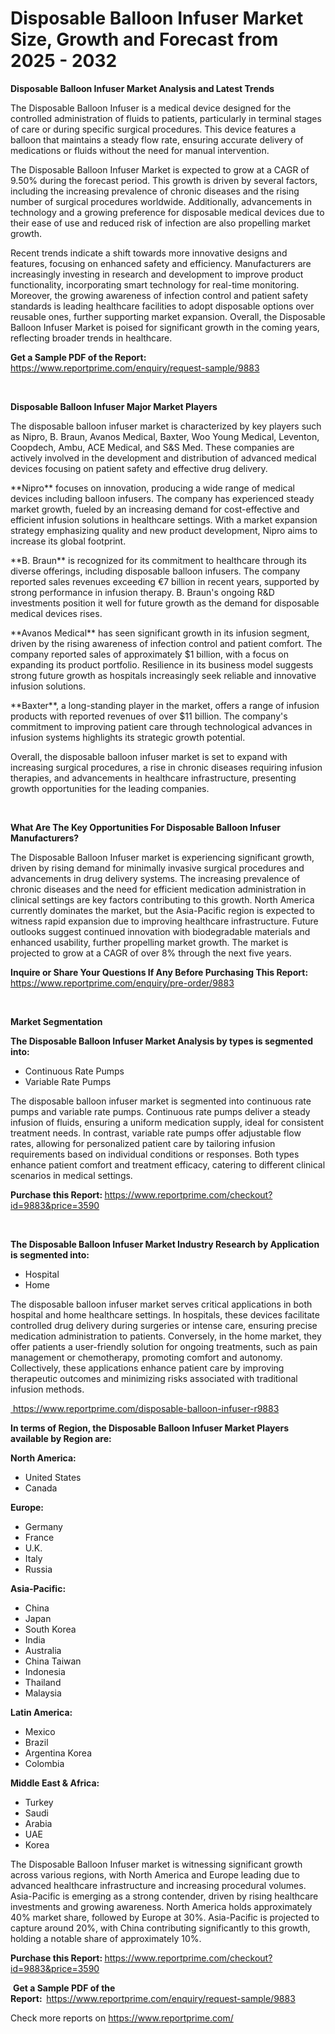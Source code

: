 <p><h1>Disposable Balloon Infuser Market Size, Growth and Forecast from 2025 - 2032</h1></p><p><strong>Disposable Balloon Infuser Market Analysis and Latest Trends</strong></p>
<p><p>The Disposable Balloon Infuser is a medical device designed for the controlled administration of fluids to patients, particularly in terminal stages of care or during specific surgical procedures. This device features a balloon that maintains a steady flow rate, ensuring accurate delivery of medications or fluids without the need for manual intervention.</p><p>The Disposable Balloon Infuser Market is expected to grow at a CAGR of 9.50% during the forecast period. This growth is driven by several factors, including the increasing prevalence of chronic diseases and the rising number of surgical procedures worldwide. Additionally, advancements in technology and a growing preference for disposable medical devices due to their ease of use and reduced risk of infection are also propelling market growth.</p><p>Recent trends indicate a shift towards more innovative designs and features, focusing on enhanced safety and efficiency. Manufacturers are increasingly investing in research and development to improve product functionality, incorporating smart technology for real-time monitoring. Moreover, the growing awareness of infection control and patient safety standards is leading healthcare facilities to adopt disposable options over reusable ones, further supporting market expansion. Overall, the Disposable Balloon Infuser Market is poised for significant growth in the coming years, reflecting broader trends in healthcare.</p></p>
<p><strong>Get a Sample PDF of the Report:&nbsp;</strong> <a href="https://www.reportprime.com/enquiry/request-sample/9883?utm_campaign=2719&utm_medium=2&utm_source=Github&utm_content=ia&utm_term=20032025&utm_id=disposable-balloon-infuser">https://www.reportprime.com/enquiry/request-sample/9883</a></p>
<p>&nbsp;</p>
<p><strong>Disposable Balloon Infuser Major Market Players</strong></p>
<p><p>The disposable balloon infuser market is characterized by key players such as Nipro, B. Braun, Avanos Medical, Baxter, Woo Young Medical, Leventon, Coopdech, Ambu, ACE Medical, and S&S Med. These companies are actively involved in the development and distribution of advanced medical devices focusing on patient safety and effective drug delivery.</p><p>**Nipro** focuses on innovation, producing a wide range of medical devices including balloon infusers. The company has experienced steady market growth, fueled by an increasing demand for cost-effective and efficient infusion solutions in healthcare settings. With a market expansion strategy emphasizing quality and new product development, Nipro aims to increase its global footprint.</p><p>**B. Braun** is recognized for its commitment to healthcare through its diverse offerings, including disposable balloon infusers. The company reported sales revenues exceeding €7 billion in recent years, supported by strong performance in infusion therapy. B. Braun's ongoing R&D investments position it well for future growth as the demand for disposable medical devices rises.</p><p>**Avanos Medical** has seen significant growth in its infusion segment, driven by the rising awareness of infection control and patient comfort. The company reported sales of approximately $1 billion, with a focus on expanding its product portfolio. Resilience in its business model suggests strong future growth as hospitals increasingly seek reliable and innovative infusion solutions.</p><p>**Baxter**, a long-standing player in the market, offers a range of infusion products with reported revenues of over $11 billion. The company's commitment to improving patient care through technological advances in infusion systems highlights its strategic growth potential.</p><p>Overall, the disposable balloon infuser market is set to expand with increasing surgical procedures, a rise in chronic diseases requiring infusion therapies, and advancements in healthcare infrastructure, presenting growth opportunities for the leading companies.</p></p>
<p>&nbsp;</p>
<p><strong>What Are The Key Opportunities For Disposable Balloon Infuser Manufacturers?</strong></p>
<p><p>The Disposable Balloon Infuser market is experiencing significant growth, driven by rising demand for minimally invasive surgical procedures and advancements in drug delivery systems. The increasing prevalence of chronic diseases and the need for efficient medication administration in clinical settings are key factors contributing to this growth. North America currently dominates the market, but the Asia-Pacific region is expected to witness rapid expansion due to improving healthcare infrastructure. Future outlooks suggest continued innovation with biodegradable materials and enhanced usability, further propelling market growth. The market is projected to grow at a CAGR of over 8% through the next five years.</p></p>
<p><strong>Inquire or Share Your Questions If Any Before Purchasing This Report:</strong> <a href="https://www.reportprime.com/enquiry/pre-order/9883?utm_campaign=2719&utm_medium=2&utm_source=Github&utm_content=ia&utm_term=20032025&utm_id=disposable-balloon-infuser">https://www.reportprime.com/enquiry/pre-order/9883</a></p>
<p>&nbsp;</p>
<p><strong>Market Segmentation</strong></p>
<p><strong>The Disposable Balloon Infuser Market Analysis by types is segmented into:</strong></p>
<p><ul><li>Continuous Rate Pumps</li><li>Variable Rate Pumps</li></ul></p>
<p><p>The disposable balloon infuser market is segmented into continuous rate pumps and variable rate pumps. Continuous rate pumps deliver a steady infusion of fluids, ensuring a uniform medication supply, ideal for consistent treatment needs. In contrast, variable rate pumps offer adjustable flow rates, allowing for personalized patient care by tailoring infusion requirements based on individual conditions or responses. Both types enhance patient comfort and treatment efficacy, catering to different clinical scenarios in medical settings.</p></p>
<p><strong>Purchase this Report:&nbsp;</strong><a href="https://www.reportprime.com/checkout?id=9883&price=3590&utm_campaign=2719&utm_medium=2&utm_source=Github&utm_content=ia&utm_term=20032025&utm_id=disposable-balloon-infuser">https://www.reportprime.com/checkout?id=9883&price=3590</a></p>
<p>&nbsp;</p>
<p><strong>The Disposable Balloon Infuser Market Industry Research by Application is segmented into:</strong></p>
<p><ul><li>Hospital</li><li>Home</li></ul></p>
<p><p>The disposable balloon infuser market serves critical applications in both hospital and home healthcare settings. In hospitals, these devices facilitate controlled drug delivery during surgeries or intense care, ensuring precise medication administration to patients. Conversely, in the home market, they offer patients a user-friendly solution for ongoing treatments, such as pain management or chemotherapy, promoting comfort and autonomy. Collectively, these applications enhance patient care by improving therapeutic outcomes and minimizing risks associated with traditional infusion methods.</p></p>
<p><a href="https://www.reportprime.com/disposable-balloon-infuser-r9883?utm_campaign=2719&utm_medium=2&utm_source=Github&utm_content=ia&utm_term=20032025&utm_id=disposable-balloon-infuser">&nbsp;https://www.reportprime.com/disposable-balloon-infuser-r9883</a></p>
<p><strong>In terms of Region, the Disposable Balloon Infuser Market Players available by Region are:</strong></p>
<p>
    <p> <strong> North America: </strong>
        <ul>
            <li>United States</li>
            <li>Canada</li>
        </ul>
        </p> 
    <p> <strong> Europe: </strong>
        <ul>
            <li>Germany</li>
            <li>France</li>
            <li>U.K.</li>
            <li>Italy</li>
            <li>Russia</li>
        </ul>
        </p> 
    <p> <strong> Asia-Pacific: </strong>
        <ul>
            <li>China</li>
            <li>Japan</li>
            <li>South Korea</li>
            <li>India</li>
            <li>Australia</li>
            <li>China Taiwan</li>
            <li>Indonesia</li>
            <li>Thailand</li>
            <li>Malaysia</li>
        </ul>
        </p> 
    <p> <strong> Latin America: </strong>
        <ul>
            <li>Mexico</li>
            <li>Brazil</li>
            <li>Argentina Korea</li>
            <li>Colombia</li>
        </ul>
        </p> 
    <p> <strong> Middle East & Africa: </strong>
        <ul>
            <li>Turkey</li>
            <li>Saudi</li>
            <li>Arabia</li>
            <li>UAE</li>
            <li>Korea</li>
        </ul>
    </p>
    </p>
<p><p>The Disposable Balloon Infuser market is witnessing significant growth across various regions, with North America and Europe leading due to advanced healthcare infrastructure and increasing procedural volumes. Asia-Pacific is emerging as a strong contender, driven by rising healthcare investments and growing awareness. North America holds approximately 40% market share, followed by Europe at 30%. Asia-Pacific is projected to capture around 20%, with China contributing significantly to this growth, holding a notable share of approximately 10%.</p></p>
<p><strong>Purchase this Report: </strong><a href="https://www.reportprime.com/checkout?id=9883&price=3590&utm_campaign=2719&utm_medium=2&utm_source=Github&utm_content=ia&utm_term=20032025&utm_id=disposable-balloon-infuser">https://www.reportprime.com/checkout?id=9883&price=3590</a></p>
<p>&nbsp;<strong>Get a Sample PDF of the Report:&nbsp;&nbsp;</strong><a href="https://www.reportprime.com/enquiry/request-sample/9883?utm_campaign=2719&utm_medium=2&utm_source=Github&utm_content=ia&utm_term=20032025&utm_id=disposable-balloon-infuser">https://www.reportprime.com/enquiry/request-sample/9883</a></p>
<p><strong></strong></p>
<p>Check more reports on <a href="https://www.reportprime.com/?utm_campaign=2719&utm_medium=2&utm_source=Github&utm_content=ia&utm_term=20032025&utm_id=disposable-balloon-infuser">https://www.reportprime.com/</a></p>
